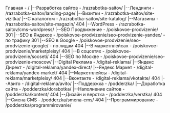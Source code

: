 Главная - /
    |--Разработка сайтов - /razrabotka-saitov/
        |--Лендинги - /razrabotka-saitov/landing-page/
        |--Визитки - /razrabotka-saitov/site-vizitka/
        |--С каталогом - /razrabotka-saitov/site-katalog/
        |--Магазины - /razrabotka-saitov/site-magazin/
404     |--WordPress - /razrabotka-saitov/cms-wordpress/
    |--SEO Продвижение - /poiskovoe-prodvizenie/
301     |--SEO в Яндексе - /poiskovoe-prodvizenie/seo-prodvizenie-yandex/ - по трафику
301     |--SEO в Google - /poiskovoe-prodvizenie/seo-prodvizenie-google/ - по лидам
404     |--В маркетплейсах - /poiskovoe-prodvizenie/marketpleisy/
404     |--В соцсетях - /poiskovoe-prodvizenie/socseti/
404     |--SEO по Москве - /poiskovoe-prodvizenie/seo-prodvizenie-moscow/
    |--Digital Реклама - /digital-reklama/
        |--Яндекс Директ - /digital-reklama/yandex-direct/
        |--Яндекс Маркет - /digital-reklama/yandex-market/
404     |--Маркетплейсы - /digital-reklama/marketpleisy/
404     |--Вконтакте - /digital-reklama/vkotakte/
404     |--Авито - /digital-reklama/avito/
    |--Поддержка - /podderzka/
        |--Доработка сайта - /podderzka/dorabotka/
        |--Наполнение сайтов - /podderzka/kontent/
404     |--Дизайн и верстка - /podderzka/verstka/
404     |--Смена CMS - /podderzka/smena-cms/
404     |--Программирование - /podderzka/programmirovanie/









